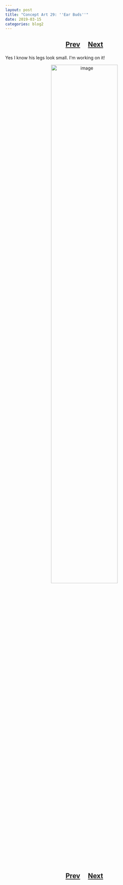 ```yaml
---
layout: post
title: "Concept Art 29: ''Ear Buds''"
date: 2019-03-15
categories: blog2
---
```


<h2>
  <p style="text-align:center;">
    <a href="/wingsofthechorus/archive/2019/03/15/conceptart28">Prev</a>
    &nbsp;&nbsp;&nbsp;
    <a href="/wingsofthechorus/archive/2019/03/17/conceptart30">Next</a>
  </p>
</h2>

Yes I know his legs look small. I'm working on it!

<p style="text-align:center;">
  <img src="/wingsofthechorus/images/conceptart/ca29.png" width="65%" alt="image"/>
</p>

<h2>
  <p style="text-align:center;">
    <a href="/wingsofthechorus/archive/2019/03/15/conceptart28">Prev</a>
    &nbsp;&nbsp;&nbsp;
    <a href="/wingsofthechorus/archive/2019/03/17/conceptart30">Next</a>
  </p>
</h2>
